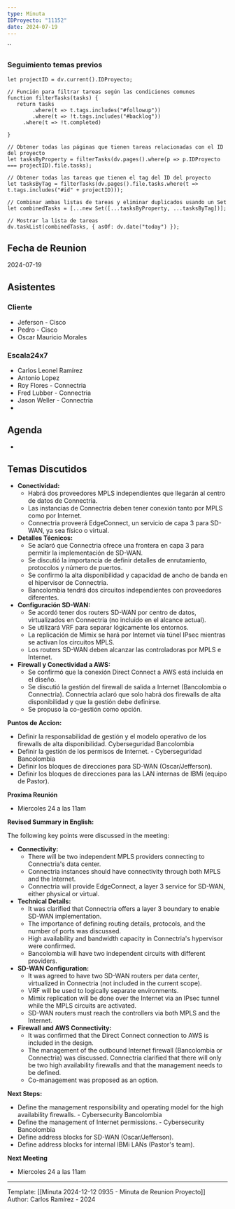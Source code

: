 ```yaml
---
type: Minuta
IDProyecto: "11152"
date: 2024-07-19
---
```


``

### Seguimiento temas previos

```dataviewjs
let projectID = dv.current().IDProyecto;

// Función para filtrar tareas según las condiciones comunes
function filterTasks(tasks) {
   return tasks
        .where(t => t.tags.includes("#followup"))
        .where(t => !t.tags.includes("#backlog"))
     .where(t => !t.completed)
        
}

// Obtener todas las páginas que tienen tareas relacionadas con el ID del proyecto
let tasksByProperty = filterTasks(dv.pages().where(p => p.IDProyecto === projectID).file.tasks);

// Obtener todas las tareas que tienen el tag del ID del proyecto
let tasksByTag = filterTasks(dv.pages().file.tasks.where(t => t.tags.includes("#id" + projectID)));

// Combinar ambas listas de tareas y eliminar duplicados usando un Set
let combinedTasks = [...new Set([...tasksByProperty, ...tasksByTag])];

// Mostrar la lista de tareas
dv.taskList(combinedTasks, { asOf: dv.date("today") });
 ```
## Fecha de Reunion
2024-07-19

## Asistentes

### Cliente
* Jeferson - Cisco
* Pedro  - Cisco
* Oscar Mauricio Morales
### Escala24x7
- Carlos Leonel Ramírez
- Antonio Lopez
- Roy Flores - Connectria
- Fred Lubber - Connectria
- Jason Weller - Connectria
-  

## Agenda
* 
## Temas Discutidos

- **Conectividad:**
    - Habrá dos proveedores MPLS independientes que llegarán al centro de datos de Connectria.
    - Las instancias de Connectria deben tener conexión tanto por MPLS como por Internet.
    - Connectria proveerá EdgeConnect, un servicio de capa 3 para SD-WAN, ya sea físico o virtual.
- **Detalles Técnicos:**
    - Se aclaró que Connectria ofrece una frontera en capa 3 para permitir la implementación de SD-WAN.
    - Se discutió la importancia de definir detalles de enrutamiento, protocolos y número de puertos.
    - Se confirmó la alta disponibilidad y capacidad de ancho de banda en el hipervisor de Connectria.
    - Bancolombia tendrá dos circuitos independientes con proveedores diferentes.
- **Configuración SD-WAN:**
    - Se acordó tener dos routers SD-WAN por centro de datos, virtualizados en Connectria (no incluido en el alcance actual).
    - Se utilizará VRF para separar lógicamente los entornos.
    - La replicación de Mimix se hará por Internet vía túnel IPsec mientras se activan los circuitos MPLS.
    - Los routers SD-WAN deben alcanzar las controladoras por MPLS e Internet.
- **Firewall y Conectividad a AWS:**
    - Se confirmó que la conexión Direct Connect a AWS está incluida en el diseño.
    - Se discutió la gestión del firewall de salida a Internet (Bancolombia o Connectria). Connectria aclaró que solo habrá dos firewalls de alta disponibilidad y que la gestión debe definirse.
    - Se propuso la co-gestión como opción.

**Puntos de Accion:**

- Definir la responsabilidad de gestión y el modelo operativo de los firewalls de alta disponibilidad. Cyberseguridad Bancolombia
- Definir la gestión de los permisos de Internet. - Cyberseguridad Bancolombia
- Definir los bloques de direcciones para SD-WAN (Oscar/Jefferson).
- Definir los bloques de direcciones para las LAN internas de IBMi (equipo de Pastor).

**Proxima Reunión**
- Miercoles 24 a las 11am



**Revised Summary in English:**

The following key points were discussed in the meeting:

- **Connectivity:**
    - There will be two independent MPLS providers connecting to Connectria's data center.
    - Connectria instances should have connectivity through both MPLS and the Internet.
    - Connectria will provide EdgeConnect, a layer 3 service for SD-WAN, either physical or virtual.
- **Technical Details:**
    - It was clarified that Connectria offers a layer 3 boundary to enable SD-WAN implementation.
    - The importance of defining routing details, protocols, and the number of ports was discussed.
    - High availability and bandwidth capacity in Connectria's hypervisor were confirmed.
    - Bancolombia will have two independent circuits with different providers.
- **SD-WAN Configuration:**
    - It was agreed to have two SD-WAN routers per data center, virtualized in Connectria (not included in the current scope).
    - VRF will be used to logically separate environments.
    - Mimix replication will be done over the Internet via an IPsec tunnel while the MPLS circuits are activated.
    - SD-WAN routers must reach the controllers via both MPLS and the Internet.
- **Firewall and AWS Connectivity:**
    - It was confirmed that the Direct Connect connection to AWS is included in the design.
    - The management of the outbound Internet firewall (Bancolombia or Connectria) was discussed. Connectria clarified that there will only be two high availability firewalls and that the management needs to be defined.
    - Co-management was proposed as an option.

**Next Steps:**

- Define the management responsibility and operating model for the high availability firewalls. - Cybersecurity Bancolombia
- Define the management of Internet permissions. - Cybersecurity Bancolombia
- Define address blocks for SD-WAN (Oscar/Jefferson).
- Define address blocks for internal IBMi LANs (Pastor's team).

**Next Meeting**
- Miercoles 24 a las 11am




---
Template: [[Minuta 2024-12-12 0935 - Minuta de Reunion Proyecto]]
Author: Carlos Ramírez - 2024
